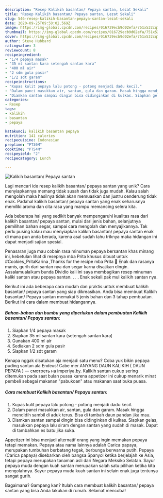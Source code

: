 ```yaml
---
description: "Resep Kalikih basantan/ Pepaya santan, Lezat Sekali"
title: "Resep Kalikih basantan/ Pepaya santan, Lezat Sekali"
slug: 546-resep-kalikih-basantan-pepaya-santan-lezat-sekali
date: 2020-09-25T09:50:02.569Z
image: https://img-global.cpcdn.com/recipes/016729ecb9d02efa/751x532cq70/kalikih-basantan-pepaya-santan-foto-resep-utama.jpg
thumbnail: https://img-global.cpcdn.com/recipes/016729ecb9d02efa/751x532cq70/kalikih-basantan-pepaya-santan-foto-resep-utama.jpg
cover: https://img-global.cpcdn.com/recipes/016729ecb9d02efa/751x532cq70/kalikih-basantan-pepaya-santan-foto-resep-utama.jpg
author: Steve Hubbard
ratingvalue: 3
reviewcount: 8
recipeingredient:
- "1/4 pepaya masak"
- "35 ml santan kara setengah santan kara"
- "400 ml air"
- "2 sdm gula pasir"
- "1/2 sdt garam"
recipeinstructions:
- "Kupas kulit pepaya lalu potong - potong menjadi dadu kecil."
- "Dalam panci masukkan air, santan, gula dan garam. Masak hingga mendidih sambil di aduk terus. Bisa di tambah daun pandan jika mau."
- "Diamkan santan sampai dingin bisa didinginkan di kulkas. Siapkan gelas, masukkan pepaya lalu siram dengan santan yang sudah di masak. Dapat di tambahkan es batu jika suka."
categories:
- Resep
tags:
- kalikih
- basantan
- pepaya

katakunci: kalikih basantan pepaya 
nutrition: 141 calories
recipecuisine: Indonesian
preptime: "PT30M"
cooktime: "PT54M"
recipeyield: "2"
recipecategory: Lunch

---
```



![Kalikih basantan/ Pepaya santan](https://img-global.cpcdn.com/recipes/016729ecb9d02efa/751x532cq70/kalikih-basantan-pepaya-santan-foto-resep-utama.jpg)

Lagi mencari ide resep kalikih basantan/ pepaya santan yang unik? Cara menyiapkannya memang tidak susah dan tidak juga mudah. Kalau salah mengolah maka hasilnya tidak akan memuaskan dan justru cenderung tidak enak. Padahal kalikih basantan/ pepaya santan yang enak seharusnya memiliki aroma dan cita rasa yang mampu memancing selera kita.

Ada beberapa hal yang sedikit banyak mempengaruhi kualitas rasa dari kalikih basantan/ pepaya santan, mulai dari jenis bahan, selanjutnya pemilihan bahan segar, sampai cara mengolah dan menyajikannya. Tak perlu pusing kalau mau menyiapkan kalikih basantan/ pepaya santan enak di mana pun anda berada, karena asal sudah tahu triknya maka hidangan ini dapat menjadi sajian spesial.

Penasaran juga mau cobain rasa minuman pepaya bersantan khas minang ini, kebetulan lihat di resepnya mba Prita khusus dibuat untuk #Cookies_PritaKarina ,Thanks for the recipe mba Prita 🥰 Enak dan rasanya manis, gurih dari santan nya dan segar karna disajikan dingin. Assalamualaikum bunda Dividio kali ini saya membagikan resep minuman kaliki santan atau pepaya santan. . . . Enak sekali.pak mul kalikih santan nya.


Berikut ini ada beberapa cara mudah dan praktis untuk membuat kalikih basantan/ pepaya santan yang siap dikreasikan. Anda bisa membuat Kalikih basantan/ Pepaya santan memakai 5 jenis bahan dan 3 tahap pembuatan. Berikut ini cara dalam membuat hidangannya.

<!--inarticleads1-->

##### Bahan-bahan dan bumbu yang diperlukan dalam pembuatan Kalikih basantan/ Pepaya santan:

1. Siapkan 1/4 pepaya masak
1. Siapkan 35 ml santan kara (setengah santan kara)
1. Gunakan 400 ml air
1. Sediakan 2 sdm gula pasir
1. Siapkan 1/2 sdt garam


Kenapa nggak disatukan aja menjadi satu menu? Coba yuk bikin pepaya puding santan ala Endeus! Cabe mer ANYANG DAUN KALIKIH ( DAUN PEPAYA ) — смотреть на imperiya.by. Kalikih santan cukup sering ditemukan pada saat bulan puasa karena appetizer ini cukup menarik minat pembeli sebagai makanan &#34;pabukoan&#34; atau makanan saat buka puasa. 

<!--inarticleads2-->

##### Cara membuat Kalikih basantan/ Pepaya santan:

1. Kupas kulit pepaya lalu potong - potong menjadi dadu kecil.
1. Dalam panci masukkan air, santan, gula dan garam. Masak hingga mendidih sambil di aduk terus. Bisa di tambah daun pandan jika mau.
1. Diamkan santan sampai dingin bisa didinginkan di kulkas. Siapkan gelas, masukkan pepaya lalu siram dengan santan yang sudah di masak. Dapat di tambahkan es batu jika suka.


Appetizer ini bisa menjadi alternatif orang yang ingin memakan pepaya tetapi memakan. Pepaya atau nama lainnya adalah Carica papaya, merupakan tumbuhan berbatang tegak, berbunga berwarna putih. Pepaya (Carica papaya) disebarkan oleh bangsa Spanyol ketika berjelajah ke Asia, tetapi pepaya merupakan tanaman asli dari Negara Meksiko Selatan. Sayur pepaya muda dengan kuah santan merupakan salah satu pilihan ketika kita mengolahnya. Sayur pepaya muda kuah santan ini selain enak juga tentunya sangat gurih. 

Bagaimana? Gampang kan? Itulah cara membuat kalikih basantan/ pepaya santan yang bisa Anda lakukan di rumah. Selamat mencoba!
